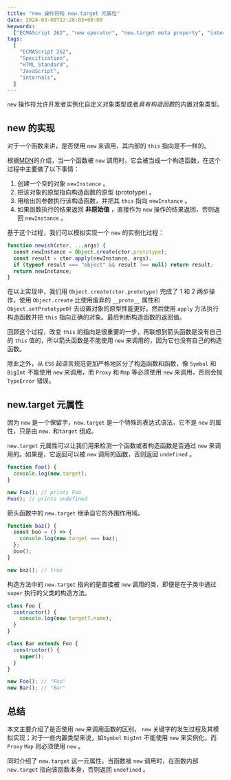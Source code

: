 ```yaml
---
title: "new 操作符和 new.target 元属性"
date: 2024-03-08T12:28:03+08:00
keywords:
  ["ECMAScript 262", "new operator", "new.target meta property", "internals"]
tags:
  [
    "ECMAScript 262",
    "Specification",
    "HTML Standard",
    "JavaScript",
    "internals",
  ]
---
```


`new` 操作符允许开发者实例化自定义对象类型或者*具有构造函数*的内置对象类型。

## new 的实现

对于一个函数来讲，是否使用 `new` 来调用，其内部的 `this` 指向是不一样的。

根据[MDN](https://developer.mozilla.org/en-US/docs/Web/JavaScript/Reference/Operators/new#description)的介绍，当一个函数被 `new` 调用时，它会被当成一个构造函数，在这个过程中主要做了以下事情：

1. 创建一个空的对象 `newInstance` 。
2. 把该对象的原型指向构造函数的原型 (prototype) 。
3. 用给出的参数执行该构造函数，并把其 `this` 指向 `newInstance` 。
4. 如果函数执行的结果返回 **非原始值** ，直接作为 `new` 操作的结果返回，否则返回 `newInstance` 。

基于这个过程，我们可以模拟实现一个 `new` 的实例化过程：

```javascript
function newish(ctor, ...args) {
  const newInstance = Object.create(ctor.prototype);
  const result = ctor.apply(newInstance, args);
  if (typeof result === "object" && result !== null) return result;
  return newInstance;
}
```

在以上实现中，我们用 `Object.create(ctor.prototype)` 完成了 1 和 2 两步操作，使用 `Object.create` 比使用废弃的 `__proto__` 属性和 `Object.setPrototypeOf` 去设置对象的原型性能更好。然后使用 `apply` 方法执行构造函数并把 `this` 指向正确的对象。最后判断构造函数的返回值。

回顾这个过程，改变 `this` 的指向是很重要的一步，再联想到箭头函数是没有自己的 `this` 值的，所以箭头函数是不能使用 `new` 来调用的，因为它也没有自己的构造函数。

除此之外，从 `ES6` 起语言规范更加严格地区分了构造函数和函数，像 `Symbol` 和 `BigInt` 不能使用 `new` 来调用，而 `Proxy` 和 `Map` 等必须使用 `new` 来调用，否则会抛 `TypeError` 错误。

## new.target 元属性

因为 `new` 是一个保留字，`new.target` 是一个特殊的表达式语法，它不是 `new` 的属性，只是由 `new.` 和`target` 组成。

`new.target` 元属性可以让我们用来检测一个函数或者构造函数是否通过 `new` 来调用的。如果是，它返回可以被 `new` 调用的函数，否则返回 `undefined` 。

```javascript
function Foo() {
  console.log(new.target);
}

new Foo(); // prints Foo
Foo(); // prints undefined
```

箭头函数中的 `new.target` 继承自它的外围作用域。

```javascript
function baz() {
  const boo = () => {
    console.log(new.target === baz);
  };
  boo();
}

new baz(); // true
```

构造方法中的 `new.target` 指向的是直接被 `new` 调用的类，即便是在子类中通过 `super` 执行的父类的构造方法。

```javascript
class Foo {
  contructor() {
    console.log(new.target?.name);
  }
}

class Bar extends Foo {
  constructor() {
    super();
  }
}

new Foo(); // "Foo"
new Bar(); // "Bar"
```

## 总结

本文主要介绍了是否使用 `new` 来调用函数的区别， `new` 关键字的发生过程及其模拟实现；对于一些内置类型来说，如`Symbol` `BigInt` 不能使用 `new` 来实例化，而 `Proxy` `Map` 则必须使用 `new` 。

同时介绍了 `new.target` 这一元属性。当函数被 `new` 调用时，在函数内部 `new.target` 指向该函数本身，否则返回 `undefined` 。
